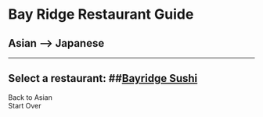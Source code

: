 # Bay Ridge Restaurant Guide
## Asian --> Japanese
---
Select a restaurant:
##[Bayridge Sushi](http://www.brsushi.com/)
---
Back to Asian  
Start Over
